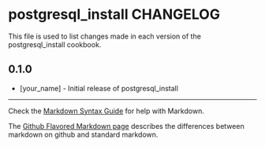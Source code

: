 postgresql_install CHANGELOG
============================

This file is used to list changes made in each version of the postgresql_install cookbook.

0.1.0
-----
- [your_name] - Initial release of postgresql_install

- - -
Check the [Markdown Syntax Guide](http://daringfireball.net/projects/markdown/syntax) for help with Markdown.

The [Github Flavored Markdown page](http://github.github.com/github-flavored-markdown/) describes the differences between markdown on github and standard markdown.
